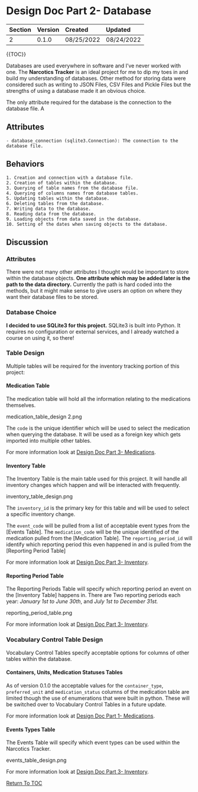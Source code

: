 # Design Doc Part 2- Database

|Section | Version | Created    | Updated    |
|:-------| :------ | :--------- | :--------- |
|   2    | 0.1.0   | 08/25/2022 | 08/24/2022 |

{{TOC}}

Databases are used everywhere in software and I’ve never worked with one. The **Narcotics Tracker** is an ideal project for me to dip my toes in and build my understanding of databases. Other method for storing data were considered such as writing to JSON Files, CSV Files and Pickle Files but the strengths of using a database made it an obvious choice.

The only attribute required for the database is the connection to the database file. A 

## Attributes
    - database_connection (sqlite3.Connection): The connection to the database file.
    
## Behaviors
    1. Creation and connection with a database file.
    2. Creation of tables within the database.
    3. Querying of table names from the database file.
    4. Querying of columns names from database tables.
    5. Updating tables within the database.
    6. Deleting tables from the database.
    7. Writing data to the database.
    8. Reading data from the database.
    9. Loading objects from data saved in the database.
    10. Setting of the dates when saving objects to the database.

## Discussion
### Attributes
There were not many other attributes I thought would be important to store within the database objects. **One attribute which may be added later is the path to the data directory.** Currently the path is hard coded into the methods, but it might make sense to give users an option on where they want their database files to be stored.

### Database Choice
**I decided to use SQLite3 for this project.** SQLite3 is built into Python. It requires no configuration or external services, and I already watched a course on using it, so there!

### Table Design
Multiple tables will be required for the inventory tracking portion of this project:

#### Medication Table
The medication table will hold all the information relating to the medications themselves. 

medication_table_design 2.png

The `code` is the unique identifier which will be used to select the medication when querying the database. It will be used as a foreign key which gets imported into multiple other tables.

For more information look at [Design Doc Part 3- Medications](01_medications.md).

#### Inventory Table
The Inventory Table is the main table used for this project. It will handle all inventory changes which happen and will be interacted with frequently.

inventory_table_design.png

The `inventory_id` is the primary key for this table and will be used to select a specific inventory change.

The `event_code` will be pulled from a list of acceptable event types from the [Events Table]. The `medication_code` will be the unique identified of the medication pulled from the [Medication Table]. The `reporting_period_id` will identify which reporting period this even happened in and is pulled from the [Reporting Period Table]

For more information look at [Design Doc Part 3- Inventory](03_inventory.md).

#### Reporting Period Table
The Reporting Periods Table will specify which reporting period an event on the [Inventory Table] happens in. There are Two reporting periods each year: *January 1st to June 30th*, and *July 1st to December 31st.*

reporting_period_table.png

For more information look at [Design Doc Part 3- Inventory](03_inventory.md).

### Vocabulary Control Table Design
Vocabulary Control Tables specify acceptable options for columns of other tables within the database.

#### Containers, Units, Medication Statuses Tables
As of version 0.1.0 the acceptable values for the `container_type`, `preferred_unit` and `medication_status` columns of the medication table are limited though the use of enumerations that were built in python. These will be switched over to Vocabulary Control Tables in a future update.

For more information look at [Design Doc Part 1- Medications](01_medications.md).

#### Events Types Table
The Events Table will specify which event types can be used within the Narcotics Tracker.

events_table_design.png

For more information look at [Design Doc Part 3- Inventory](03_inventory.md).

[Return To TOC](00_design_overview.md)